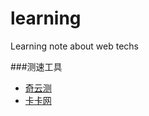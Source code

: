 # learning
Learning note about web techs

###测速工具
* [奇云测](http://ce.cloud.360.cn/)
* [卡卡网](http://www.webkaka.com/webCheck.aspx)
